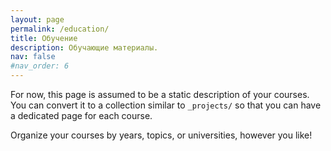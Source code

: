 ```yaml
---
layout: page
permalink: /education/
title: Обучение
description: Обучающие материалы.
nav: false
#nav_order: 6
---
```


For now, this page is assumed to be a static description of your courses. You can convert it to a collection similar to `_projects/` so that you can have a dedicated page for each course.

Organize your courses by years, topics, or universities, however you like!
